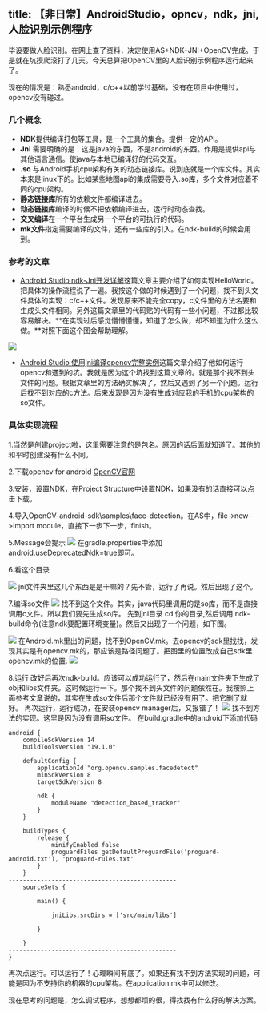 title: 【非日常】AndroidStudio，opncv，ndk，jni,人脸识别示例程序
---
毕设要做人脸识别。在网上查了资料，决定使用AS+NDK+JNI+OpenCV完成。于是就在坑摸爬滚打了几天。今天总算把OpenCV里的人脸识别示例程序运行起来了。

现在的情况是：熟悉android，c/c++以前学过基础，没有在项目中使用过，opencv没有碰过。

### 几个概念
 - **NDK**提供编译打包等工具，是一个工具的集合。提供一定的API。
 - **Jni** 需要明确的是：这是java的东西，不是android的东西。作用是提供api与其他语言通信。使java与本地已编译好的代码交互。
 - **.so** 与Android手机cpu架构有关的动态链接库。说到底就是一个库文件。其实本来是linux下的。比如某些地图api的集成需要导入.so库，多个文件对应着不同的cpu架构。
 - **静态链接库**所有的依赖文件都编译进去。
 - **动态链接库**编译的时候不把依赖编译进去，运行时动态查找。
 - **交叉编译**在一个平台生成另一个平台的可执行的代码。
 - **mk文件**指定需要编译的文件，还有一些库的引入。在ndk-build的时候会用到。

### 参考的文章

 - [Android Studio ndk-Jni开发详解](http://www.open-open.com/lib/view/open1451917048573.html)这篇文章主要介绍了如何实现HelloWorld。把具体的操作流程说了一遍。我按这个做的时候遇到了一个问题，找不到头文件具体的实现：c/c++文件。发现原来不能完全copy，c文件里的方法名要和生成头文件相同。另外这篇文章里的代码贴的代码有一些小问题，不过都比较容易解决。**在实现过后感觉懵懵懂懂，知道了怎么做，却不知道为什么这么做。**对照下面这个图会帮助理解。
 
![](http://7xpp4m.com1.z0.glb.clouddn.com/jni.png)


 - [Android Studio 使用jni编译opencv完整实例](http://www.tuicool.com/articles/M3mQVjq)这篇文章介绍了他如何运行opencv和遇到的坑。我就是因为这个坑找到这篇文章的。就是那个找不到头文件的问题。根据文章里的方法确实解决了，然后又遇到了另一个问题。运行后找不到对应的c方法。后来发现是因为没有生成对应我的手机的cpu架构的so文件。

### 具体实现流程
1.当然是创建project啦，这里需要注意的是包名。原因的话后面就知道了。其他的和平时创建没有什么不同。

2.下载opencv for android [OpenCV官网](http://opencv.org/)

3.安装，设置NDK，在Project Structure中设置NDK，如果没有的话直接可以点击下载。

4.导入OpenCV-android-sdk\samples\face-detection。在AS中，file->new->import module，直接下一步下一步，finish。

5.Message会提示
![](http://7xpp4m.com1.z0.glb.clouddn.com/useNDK.png)
在gradle.properties中添加android.useDeprecatedNdk=true即可。

6.看这个目录

![](http://7xpp4m.com1.z0.glb.clouddn.com/dir.png)
jni文件夹里这几个东西是是干嘛的？先不管，运行了再说。然后出现了这个。

7.编译so文件
![](http://7xpp4m.com1.z0.glb.clouddn.com/errorh.png)
找不到这个文件。其实，java代码里调用的是so库，而不是直接调用c文件。所以我们要先生成so库。
先到jni目录 cd 你的目录,然后调用 ndk-build命令(注意ndk要配置环境变量)。然后又出现了一个问题，如下图。

![](http://7xpp4m.com1.z0.glb.clouddn.com/error2.png)
在Android.mk里出的问题，找不到OpenCV.mk。去opencv的sdk里找找，发现其实是有opencv.mk的，那应该是路径问题了。把图里的位置改成自己sdk里opencv.mk的位置.
![](http://7xpp4m.com1.z0.glb.clouddn.com/error3.png)

8.运行
改好后再次ndk-build。应该可以成功运行了，然后在main文件夹下生成了obj和libs文件夹。这时候运行一下。那个找不到头文件的问题依然在。我按照上面参考文章说的，其实在生成so文件后那个文件就已经没有用了。把它删了就好。
再次运行，运行成功，在安装opencv manager后，又报错了！
![](http://7xpp4m.com1.z0.glb.clouddn.com/error4.png)
找不到方法的实现。这里是因为没有调用so文件。
在build.gradle中的android下添加代码

	android {
	    compileSdkVersion 14
	    buildToolsVersion "19.1.0"
	
	    defaultConfig {
	        applicationId "org.opencv.samples.facedetect"
	        minSdkVersion 8
	        targetSdkVersion 8
	
	        ndk {
	            moduleName "detection_based_tracker"
	        }
	    }
	
	    buildTypes {
	        release {
	            minifyEnabled false
	            proguardFiles getDefaultProguardFile('proguard-android.txt'), 'proguard-rules.txt'
	        }
	    }
	-----------------------------------------------
	    sourceSets {
	
	        main() {
	
	            jniLibs.srcDirs = ['src/main/libs']
	
	        }
	
	    }
	-----------------------------------------------
	}
再次点运行。可以运行了！心理瞬间有底了。如果还有找不到方法实现的问题，可能是因为不支持你的机器的cpu架构。在application.mk中可以修改。

现在思考的问题是，怎么调试程序。想想都烦的很，得找找有什么好的解决方案。



